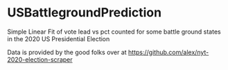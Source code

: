 # USBattlegroundPrediction
Simple Linear Fit of vote lead vs pct counted for some battle ground states in the 2020 US Presidential Election

Data is provided by the good folks over at https://github.com/alex/nyt-2020-election-scraper
